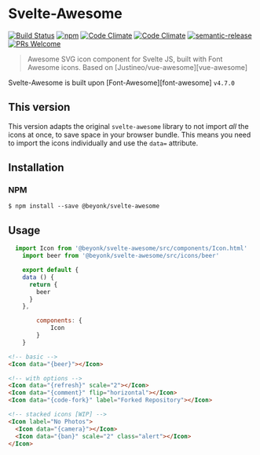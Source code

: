 # Svelte-Awesome
[![Build Status](https://semaphoreci.com/api/v1/robbrazier/svelte-awesome/branches/master/shields_badge.svg)](https://semaphoreci.com/robbrazier/svelte-awesome)
[![npm](https://img.shields.io/npm/v/svelte-awesome.svg)](https://www.npmjs.com/package/svelte-awesome)
[![Code Climate](https://img.shields.io/codeclimate/maintainability/RobBrazier/svelte-awesome.svg)](https://codeclimate.com/github/RobBrazier/svelte-awesome/maintainability)
[![Code Climate](https://img.shields.io/codeclimate/c/RobBrazier/svelte-awesome.svg)](https://codeclimate.com/github/RobBrazier/svelte-awesome/test_coverage)
[![semantic-release](https://img.shields.io/badge/%F0%9F%93%A6%F0%9F%9A%80-semantic--release-e10079.svg)](https://github.com/semantic-release/semantic-release)
 [![PRs Welcome](https://img.shields.io/badge/PRs-welcome-brightgreen.svg)](http://makeapullrequest.com)

> Awesome SVG icon component for Svelte JS, built with Font Awesome icons. Based on [Justineo/vue-awesome][vue-awesome]

Svelte-Awesome is built upon [Font-Awesome][font-awesome] `v4.7.0`

## This version

This version adapts the original `svelte-awesome` library to not import *all* the icons at once, to save space in your browser bundle. This means you need to import the icons individually and use the `data=` attribute.

## Installation
### NPM
```
$ npm install --save @beyonk/svelte-awesome
```

## Usage

```js
  import Icon from '@beyonk/svelte-awesome/src/components/Icon.html'
	import beer from '@beyonk/svelte-awesome/src/icons/beer'

	export default {
    data () {
      return {
        beer
      }
    },

		components: {
			Icon
		}
	}
```

```html
<!-- basic -->
<Icon data="{beer}"></Icon>

<!-- with options -->
<Icon data="{refresh}" scale="2"></Icon>
<Icon data="{comment}" flip="horizontal"></Icon>
<Icon data="{code-fork}" label="Forked Repository"></Icon>

<!-- stacked icons [WIP] -->
<Icon label="No Photos">
  <Icon data="{camera}"></Icon>
  <Icon data="{ban}" scale="2" class="alert"></Icon>
</Icon>
```
